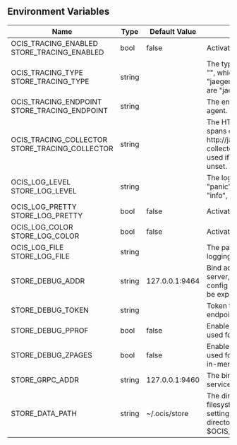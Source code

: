 ## Environment Variables

| Name | Type | Default Value | Description |
|------|------|---------------|-------------|
| OCIS_TRACING_ENABLED<br/>STORE_TRACING_ENABLED | bool | false | Activates tracing.|
| OCIS_TRACING_TYPE<br/>STORE_TRACING_TYPE | string |  | The type of tracing. Defaults to "", which is the same as "jaeger". Allowed tracing types are "jaeger" and "" as of now.|
| OCIS_TRACING_ENDPOINT<br/>STORE_TRACING_ENDPOINT | string |  | The endpoint of the tracing agent.|
| OCIS_TRACING_COLLECTOR<br/>STORE_TRACING_COLLECTOR | string |  | The HTTP endpoint for sending spans directly to a collector, i.e. http://jaeger-collector:14268/api/traces. Only used if the tracing endpoint is unset.|
| OCIS_LOG_LEVEL<br/>STORE_LOG_LEVEL | string |  | The log level. Valid values are: "panic", "fatal", "error", "warn", "info", "debug", "trace".|
| OCIS_LOG_PRETTY<br/>STORE_LOG_PRETTY | bool | false | Activates pretty log output.|
| OCIS_LOG_COLOR<br/>STORE_LOG_COLOR | bool | false | Activates colorized log output.|
| OCIS_LOG_FILE<br/>STORE_LOG_FILE | string |  | The path to the log file. Activates logging to this file if set.|
| STORE_DEBUG_ADDR | string | 127.0.0.1:9464 | Bind address of the debug server, where metrics, health, config and debug endpoints will be exposed.|
| STORE_DEBUG_TOKEN | string |  | Token to secure the metrics endpoint.|
| STORE_DEBUG_PPROF | bool | false | Enables pprof, which can be used for profiling.|
| STORE_DEBUG_ZPAGES | bool | false | Enables zpages, which can be used for collecting and viewing in-memory traces.|
| STORE_GRPC_ADDR | string | 127.0.0.1:9460 | The bind address of the GRPC service.|
| STORE_DATA_PATH | string | ~/.ocis/store | The directory where the filesystem storage will store ocis settings. If not defined, the root directory derives from $OCIS_BASE_DATA_PATH:/store.|